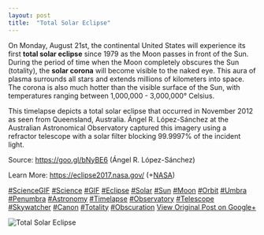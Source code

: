 ```yaml
---
layout: post
title:  "Total Solar Eclipse"
---
```


On Monday, August 21st, the continental United States will experience its first **total solar eclipse** since 1979 as the Moon passes in front of the Sun. During the period of time when the Moon completely obscures the Sun (totality), the **solar corona** will become visible to the naked eye. This aura of plasma surrounds all stars and extends millions of kilometers into space. The corona is also much hotter than the visible surface of the Sun, with temperatures ranging between 1,000,000 - 3,000,000° Celsius.  
  
This timelapse depicts a total solar eclipse that occurred in November 2012 as seen from Queensland, Australia. Ángel R. López-Sánchez at the Australian Astronomical Observatory captured this imagery using a refractor telescope with a solar filter blocking 99.9997% of the incident light.  
  
Source: <https://goo.gl/bNyBE6> (Ángel R. López-Sánchez)  
  
Learn More: <https://eclipse2017.nasa.gov/> (+[NASA](https://plus.google.com/102371865054310418159))  
  
[#ScienceGIF](https://plus.google.com/s/%23ScienceGIF/posts) [#Science](https://plus.google.com/s/%23Science/posts) [#GIF](https://plus.google.com/s/%23GIF/posts) [#Eclipse](https://plus.google.com/s/%23Eclipse/posts) [#Solar](https://plus.google.com/s/%23Solar/posts) [#Sun](https://plus.google.com/s/%23Sun/posts) [#Moon](https://plus.google.com/s/%23Moon/posts) [#Orbit](https://plus.google.com/s/%23Orbit/posts) [#Umbra](https://plus.google.com/s/%23Umbra/posts) [#Penumbra](https://plus.google.com/s/%23Penumbra/posts) [#Astronomy](https://plus.google.com/s/%23Astronomy/posts) [#Timelapse](https://plus.google.com/s/%23Timelapse/posts) [#Observatory](https://plus.google.com/s/%23Observatory/posts) [#Telescope](https://plus.google.com/s/%23Telescope/posts) [#Skywatcher](https://plus.google.com/s/%23Skywatcher/posts) [#Canon](https://plus.google.com/s/%23Canon/posts) [#Totality](https://plus.google.com/s/%23Totality/posts) [#Obscuration](https://plus.google.com/s/%23Obscuration/posts)
[View Original Post on Google+](https://plus.google.com/+ColinSullender/posts/4VaWBD5Tptk)

![Total Solar Eclipse](https://i.imgur.com/J4gWn46.gif)
